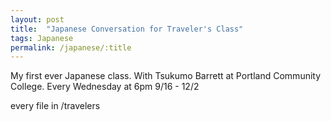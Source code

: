 ```yaml
---
layout: post
title:  "Japanese Conversation for Traveler's Class"
tags: Japanese
permalink: /japanese/:title
---
```


My first ever Japanese class. With Tsukumo Barrett at Portland Community College.
Every Wednesday at 6pm 9/16 - 12/2

every file in /travelers